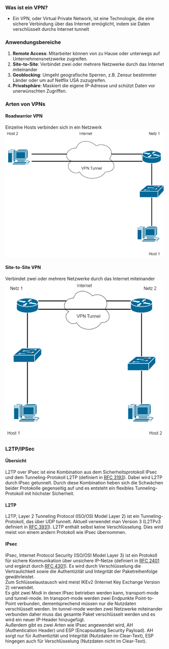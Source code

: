 ### Was ist ein VPN?
- Ein VPN, oder Virtual Private Network, ist eine Technologie, die eine sichere Verbindung über das Internet ermöglicht, indem sie Daten verschlüsselt durchs Internet tunnelt

### Anwendungsbereiche
1. **Remote Access**: Mitarbeiter können von zu Hause oder unterwegs auf Unternehmensnetzwerke zugreifen.
2. **Site-to-Site**: Verbindet zwei oder mehrere Netzwerke durch das Internet miteinander
3. **Geoblocking**: Umgeht geografische Sperren, z.B. Zensur bestimmter Länder oder um auf Netflix USA zuzugreifen.
4. **Privatsphäre**: Maskiert die eigene IP-Adresse und schützt Daten vor unerwünschten Zugriffen.

### Arten von VPNs
#### Roadwarrior VPN
Einzelne Hosts verbinden sich in ein Netzwerk
![](Images/roadwarrior.drawio.png)
#### Site-to-Site VPN
Verbindet zwei oder mehrere Netzwerke durch das Internet miteinander
![](Images/site2site.drawio.png)

### L2TP/IPSec
#### Übersicht
L2TP over IPsec ist eine Kombination aus dem Sicherheitsprotokoll IPsec und dem Tunneling-Protokoll L2TP (definiert in [RFC 3193](https://datatracker.ietf.org/doc/html/rfc3193)). Dabei wird L2TP durch IPsec getunnelt. Durch diese Kombination heben sich die Schwächen beider Protokolle gegenseitig auf und es entsteht ein flexibles Tunneling-Protokoll mit höchster Sicherheit.
#### L2TP
L2TP, Layer 2 Tunneling Protocol (ISO/OSI Model Layer 2) ist ein Tunneling-Protokoll, das über UDP tunnelt. Aktuell verwendet man Version 3 (L2TPv3 definiert in [RFC 3931](https://datatracker.ietf.org/doc/html/rfc3931)). L2TP enthält selbst keine Verschlüsselung. Dies wird meist von einem andern Protokoll wie IPsec übernommen.
#### IPsec
IPsec, Internet Protocol Security (ISO/OSI Model Layer 3) ist ein Protokoll für sichere Kommunikation über unsichere IP-Netze (definiert in [RFC 2401](https://datatracker.ietf.org/doc/html/rfc2401#section-1) und ergänzt durch [RFC 4301](https://datatracker.ietf.org/doc/html/rfc4301)). Es wird durch Verschlüsselung die Vertraulichkeit sowie die Authentizität und Integrität der Paketreihenfolge gewährleistet.  
Zum Schlüsselaustausch wird meist IKEv2 (Internet Key Exchange Version 2) verwendet.  
Es gibt zwei Modi in denen IPsec betrieben werden kann, transport-mode und tunnel-mode. Im transport-mode werden zwei Endpunkte Point-to-Point verbunden, dementsprechend müssen nur die Nutzdaten verschlüsselt werden. Im tunnel-mode werden zwei Netzwerke miteinander verbunden daher muss das gesamte Paket verschlüsselt werden und es wird ein neuer IP-Header hinzugefügt.  
Außerdem gibt es zwei Arten wie IPsec angewendet wird, AH (Authentication Header) und ESP (Encapsulating Security Payload). AH sorgt nur für Authentizität und Integrität (Nutzdaten im Clear-Text), ESP hingegen auch für Verschlüsselung (Nutzdaten nicht im Clear-Text).
